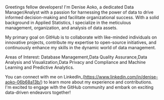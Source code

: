 Greetings fellow developers! I'm Denise Aoko, a dedicated Data Manager/Analyst with a passion for harnessing the power of data to drive informed decision-making and facilitate organizational success. With a solid background in Applied Statistics, I specialize in the meticulous management, organization, and analysis of data assets.

My primary goal on GitHub is to collaborate with like-minded individuals on innovative projects, contribute my expertise to open-source initiatives, and continuously enhance my skills in the dynamic world of data management.

Areas of Interest: Database Management,Data Quality Assurance,Data Analysis and Visualization,Data Privacy and Compliance and Machine Learning and Predictive Analytics.

You can connect with me on LinkedIn_(https://www.linkedin.com/in/denise-aoko-06b68a13b/) to learn more about my experience and contributions. I'm excited to engage with the GitHub community and embark on exciting data-driven endeavors together!
<!---
deniseaoko/deniseaoko is a ✨ special ✨ repository because its `README.md` (this file) appears on your GitHub profile.
You can click the Preview link to take a look at your changes.
--->
